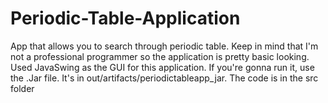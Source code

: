 # Periodic-Table-Application
App that allows you to search through periodic table. Keep in mind that I'm not a professional programmer so the application is pretty basic looking. Used JavaSwing as the GUI for this application. If you're gonna run it, use the .Jar file. It's in out/artifacts/periodictableapp_jar. The code is in the src folder
